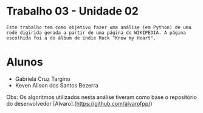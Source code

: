 # Trabalho 03 - Unidade 02
	Este trabalho tem como objetivo fazer uma análise (em Python) de uma rede digirida gerada a partir de uma página do WIKIPEDIA. A página escolhida foi a do álbum de indie Rock "Know my Heart".

# Alunos
- Gabriela Cruz Targino 
- Keven Alison dos Santos Bezerra

Obs: Os algoritmos utilizados nesta análise tiveram como base o repositório do desenvolvedor [Alvaro].(https://github.com/alvarofpp/)